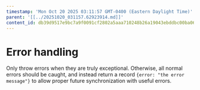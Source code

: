 ```yaml
---
timestamp: 'Mon Oct 20 2025 03:11:57 GMT-0400 (Eastern Daylight Time)'
parent: '[[../20251020_031157.62923914.md]]'
content_id: db39d9517e9bc7a9f0091cf2802a5aaa710248b26a19043ebddbc00ba067bc70
---
```


# Error handling

Only throw errors when they are truly exceptional. Otherwise, all normal errors should be caught, and instead return a record `{error: "the error message"}` to allow proper future synchronization with useful errors.
